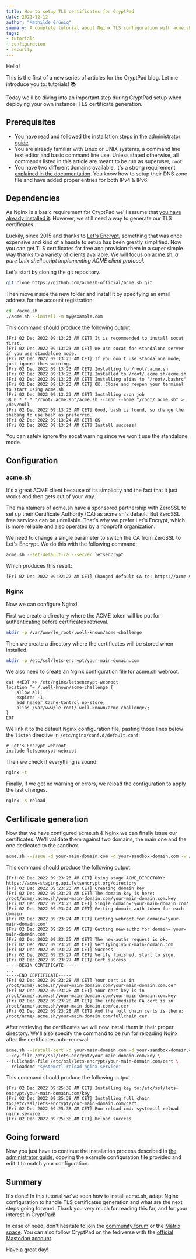 ```yaml
---
title: How to setup TLS certificates for CryptPad
date: 2022-12-12
author: "Mathilde Grünig"
summary: A complete tutorial about Nginx TLS configuration with acme.sh
tags:
- tutorials
- configuration
- security 
--- 
```


Hello!

This is the first of a new series of articles for the CryptPad blog. Let me introduce you to: tutorials! 📚

Today we'll be diving into an important step during CryptPad setup when deploying your own instance: TLS certificate generation.

## Prerequisites

* You have read and followed the installation steps in the [administrator guide](https://docs.cryptpad.org/en/admin_guide/).
* You are already familiar with Linux or UNIX systems, a command line text editor and basic command line use.
Unless stated otherwise, all commands listed in this article are meant to be run as superuser, `root`.
* You have two different domains available, it's a strong requirement [explained in the documentation](https://docs.cryptpad.org/en/admin_guide/installation.html#admin-domain-config). You know how to setup their DNS zone file and have added proper entries for both IPv4 & IPv6.

## Dependencies

As Nginx is a basic requirement for CryptPad we'll assume that [you have already installed it](https://nginx.org/en/linux_packages.html#Debian). However, we still need a way to generate our TLS certificates.

Luckily, since 2015 and thanks to [Let's Encrypt](https://letsencrypt.org), something that was once expensive and kind of a hassle to setup has been greatly simplified. Now you can get TLS certificates for free and provision them in a super simple way thanks to a variety of clients available. We will focus on [acme.sh](https://github.com/acmesh-official/acme.sh), *a pure Unix shell script implementing ACME client protocol*.

Let's start by cloning the git repository.

```bash
git clone https://github.com/acmesh-official/acme.sh.git
```

Then move inside the new folder and install it by specifying an email address for the account registration:

```bash
cd ./acme.sh
./acme.sh --install -m my@example.com
```

This command should produce the following output.

```
[Fri 02 Dec 2022 09:13:23 AM CET] It is recommended to install socat first.
[Fri 02 Dec 2022 09:13:23 AM CET] We use socat for standalone server if you use standalone mode.
[Fri 02 Dec 2022 09:13:23 AM CET] If you don't use standalone mode, just ignore this warning.
[Fri 02 Dec 2022 09:13:23 AM CET] Installing to /root/.acme.sh
[Fri 02 Dec 2022 09:13:23 AM CET] Installed to /root/.acme.sh/acme.sh
[Fri 02 Dec 2022 09:13:23 AM CET] Installing alias to '/root/.bashrc'
[Fri 02 Dec 2022 09:13:23 AM CET] OK, Close and reopen your terminal to start using acme.sh
[Fri 02 Dec 2022 09:13:23 AM CET] Installing cron job
38 0 * * * "/root/.acme.sh"/acme.sh --cron --home "/root/.acme.sh" > /dev/null
[Fri 02 Dec 2022 09:13:23 AM CET] Good, bash is found, so change the shebang to use bash as preferred.
[Fri 02 Dec 2022 09:13:24 AM CET] OK
[Fri 02 Dec 2022 09:13:24 AM CET] Install success!
```

You can safely ignore the socat warning since we won't use the standalone mode.

## Configuration

### acme.sh

It's a great ACME client because of its simplicity and the fact that it just works and then gets out of your way.

The maintainers of acme.sh have a sponsored partnership with ZeroSSL to set up their Certificate Authority (CA) as acme.sh's default. But ZeroSSL free services can be unreliable. That's why we prefer Let's Encrypt, which is more reliable and also operated by a nonprofit organization.

We need to change a single parameter to switch the CA from ZeroSSL to Let's Encrypt.
We do this with the following command:

```bash
acme.sh --set-default-ca --server letsencrypt
```

Which produces this result:

```bash
[Fri 02 Dec 2022 09:22:27 AM CET] Changed default CA to: https://acme-v02.api.letsencrypt.org/directory
```

### Nginx

Now we can configure Nginx!

First we create a directory where the ACME token will be put for authenticating before certificates retrieval. 
```bash
mkdir -p /var/www/le_root/.well-known/acme-challenge
```

Then we create a directory where the certificates will be stored when installed.
```bash
mkdir -p /etc/ssl/lets-encrypt/your-main-domain.com
```

We also need to create an Nginx configuration file for acme.sh webroot.
```nginx
cat <<EOT >> /etc/nginx/letsencrypt-webroot
location ^~ /.well-known/acme-challenge {
    allow all;
    expires -1;
    add_header Cache-Control no-store;
    alias /var/www/le_root/.well-known/acme-challenge/;
}
EOT
```

We link it to the default Nginx configuration file, pasting those lines below the `listen` directive in `/etc/nginx/conf.d/default.conf`:
```nginx
# Let's Encrypt webroot
include letsencrypt-webroot;
```

Then we check if everything is sound.
```bash
nginx -t
```

Finally, if we get no warning or errors, we reload the configuration to apply the last changes.
```bash
nginx -s reload
```

## Certificate generation

Now that we have configured acme.sh & Nginx we can finally issue our certificates. We'll validate them against two domains, the main one and the one dedicated to the sandbox.
```bash
acme.sh --issue -d your-main-domain.com -d your-sandbox-domain.com -w /var/www/le_root/
```

This command should produce the following output.

```
[Fri 02 Dec 2022 09:23:23 AM CET] Using stage ACME_DIRECTORY: https://acme-staging.api.letsencrypt.org/directory
[Fri 02 Dec 2022 09:23:23 AM CET] Creating domain key
[Fri 02 Dec 2022 09:23:23 AM CET] The domain key is here: /root/acme/.acme.sh/your-main-domain.com/your-main-domain.com.key
[Fri 02 Dec 2022 09:23:23 AM CET] Single domain='your-main-domain.com'
[Fri 02 Dec 2022 09:23:24 AM CET] Getting domain auth token for each domain
[Fri 02 Dec 2022 09:23:24 AM CET] Getting webroot for domain='your-main-domain.com'
[Fri 02 Dec 2022 09:23:25 AM CET] Getting new-authz for domain='your-main-domain.com'
[Fri 02 Dec 2022 09:23:25 AM CET] The new-authz request is ok.
[Fri 02 Dec 2022 09:23:26 AM CET] Verifying:your-main-domain.com
[Fri 02 Dec 2022 09:23:27 AM CET] Success
[Fri 02 Dec 2022 09:23:27 AM CET] Verify finished, start to sign.
[Fri 02 Dec 2022 09:23:27 AM CET] Cert success.
-----BEGIN CERTIFICATE-----
...
-----END CERTIFICATE-----
[Fri 02 Dec 2022 09:23:28 AM CET] Your cert is in  /root/acme/.acme.sh/your-main-domain.com/your-main-domain.com.cer 
[Fri 02 Dec 2022 09:23:28 AM CET] Your cert key is in  /root/acme/.acme.sh/your-main-domain.com/your-main-domain.com.key 
[Fri 02 Dec 2022 09:23:28 AM CET] The intermediate CA cert is in  /root/acme/.acme.sh/your-main-domain.com/ca.cer 
[Fri 02 Dec 2022 09:23:28 AM CET] And the full chain certs is there:  /root/acme/.acme.sh/your-main-domain.com/fullchain.cer 
```

After retrieving the certificates we will now install them in their proper directory. We'll also specify the command to be run for reloading Nginx after the certificates auto-renewal.
```bash
acme.sh --install-cert -d your-main-domain.com -d your-sandbox-domain.com \
--key-file /etc/ssl/lets-encrypt/your-main-domain.com/key \
--fullchain-file /etc/ssl/lets-encrypt/your-main-domain.com/cert \
--reloadcmd "systemctl reload nginx.service"
```

This command should produce the following output.

```
[Fri 02 Dec 2022 09:25:38 AM CET] Installing key to:/etc/ssl/lets-encrypt/your-main-domain.com/key
[Fri 02 Dec 2022 09:25:38 AM CET] Installing full chain to:/etc/ssl/lets-encrypt/your-main-domain.com/cert
[Fri 02 Dec 2022 09:25:38 AM CET] Run reload cmd: systemctl reload nginx.service
[Fri 02 Dec 2022 09:25:38 AM CET] Reload success
```

## Going forward

Now you just have to continue the installation process described in [the administrator guide](https://docs.cryptpad.org/en/admin_guide/installation.html#install-and-configure-nginx), copying the example configuration file provided and edit it to match your configuration.

## Summary

It's done! In this tutorial we've seen how to install acme.sh, adapt Nginx configuration to handle TLS certificates generation and what are the next steps going forward. Thank you very much for reading this far, and for your interest in CryptPad!

In case of need, don't hesitate to join the [community forum](https://forum.cryptpad.org) or the [Matrix space](https://matrix.to/#/#cryptpad:matrix.xwiki.com). You can also follow CryptPad on the fediverse with the [official Mastodon account](https://fosstodon.org/@cryptpad).

Have a great day!
